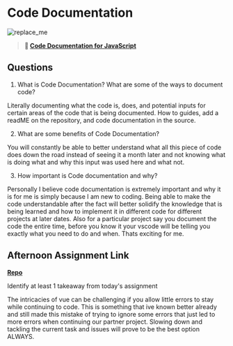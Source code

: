 # Code Documentation

![replace_me](https://codeworks.blob.core.windows.net/public/assets/img/illustrations/placeholder.svg)

> **📖 [Code Documentation for JavaScript](https://codeworksacademy.com/fs-student-guide/resources/wk7/02-JSDocs)**

## Questions

1. What is Code Documentation? What are some of the ways to document code?

Literally documenting what the code is, does, and potential inputs for certain areas of the code that is being documented. How to guides, add a readME on the repository, and code documentation in the source. 

2. What are some benefits of Code Documentation?

You will constantly be able to better understand what all this piece of code does down the road instead of seeing it a month later and not knowing what is doing what and why this input was used here and what not. 

3. How important is Code documentation and why?

Personally I believe code documentation is extremely important and why it is for me is simply because I am new to coding. Being able to make the code understandable after the fact will better solidify the knowledge that is being learned and how to implement it in different code for different projects at later dates. Also for a particular project say you document the code the entire time, before you know it your vscode will be telling you exactly what you need to do and when. Thats exciting for me. 

## Afternoon Assignment Link

**[Repo](https://github.com/NikolasLyons/Postit)**

Identify at least 1 takeaway from today's assignment

The intricacies of vue can be challenging if you allow little errors to stay while continuing to code. This is something that ive known better already and still made this mistake of trying to ignore some errors that just led to more errors when continuing our partner project. Slowing down and tackling the current task and issues will prove to be the best option ALWAYS.
